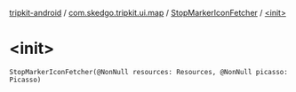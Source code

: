 [tripkit-android](../../index.md) / [com.skedgo.tripkit.ui.map](../index.md) / [StopMarkerIconFetcher](index.md) / [&lt;init&gt;](./-init-.md)

# &lt;init&gt;

`StopMarkerIconFetcher(@NonNull resources: Resources, @NonNull picasso: Picasso)`